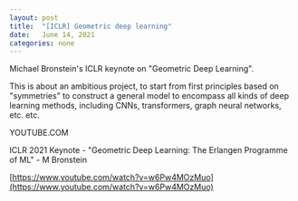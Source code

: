 ```yaml
---
layout: post
title:  "[ICLR] Geometric deep learning"
date:   June 14, 2021
categories: none
---
```


Michael Bronstein's ICLR keynote on "Geometric Deep Learning". 

This is about an ambitious project, to start from first principles based on "symmetries" to construct a general model to encompass all kinds of deep learning methods, including CNNs, transformers, graph neural networks, etc. etc. 






YOUTUBE.COM




ICLR 2021 Keynote - "Geometric Deep Learning: The Erlangen Programme of ML" - M Bronstein



[https://www.youtube.com/watch?v=w6Pw4MOzMuo](https://www.youtube.com/watch?v=w6Pw4MOzMuo)



 

